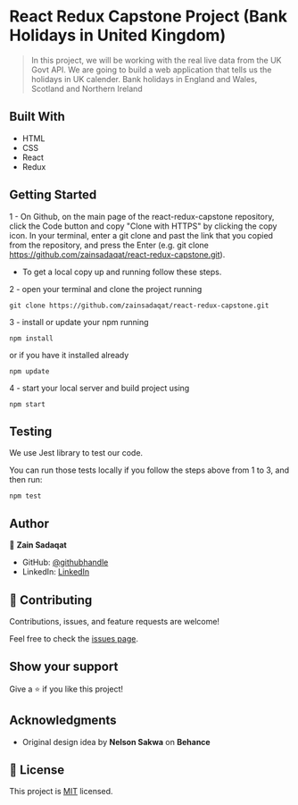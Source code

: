 # React Redux Capstone Project (Bank Holidays in United Kingdom)

> In this project, we will be working with the real live data from the UK Govt API. We are going to build a web application that tells us the holidays in UK calender. Bank holidays in England and Wales, Scotland and Northern Ireland

## Built With

- HTML
- CSS
- React
- Redux

## Getting Started

1 - On Github, on the main page of the react-redux-capstone repository, click the Code button and copy "Clone with HTTPS" by clicking the copy icon.
In your terminal, enter a git clone and past the link that you copied from the repository, and press the Enter
(e.g. git clone https://github.com/zainsadaqat/react-redux-capstone.git).

- To get a local copy up and running follow these steps.

2 - open your terminal and clone the project running

`git clone https://github.com/zainsadaqat/react-redux-capstone.git`

3 - install or update your npm running

`npm install`

or if you have it installed already

`npm update`

4 - start your local server and build project using

`npm start`

## Testing

We use Jest library to test our code.

You can run those tests locally if you follow the steps above from 1 to 3, and then run:

`npm test`

## Author

👤 **Zain Sadaqat**

- GitHub: [@githubhandle](https://github.com/zainsadaqat)
- LinkedIn: [LinkedIn](https://www.linkedin.com/in/zain-sadaqat/)

## 🤝 Contributing

Contributions, issues, and feature requests are welcome!

Feel free to check the [issues page](../../issues/).

## Show your support

Give a ⭐️ if you like this project!

## Acknowledgments

- Original design idea by **Nelson Sakwa** on **Behance**

## 📝 License

This project is [MIT](./MIT.md) licensed.
